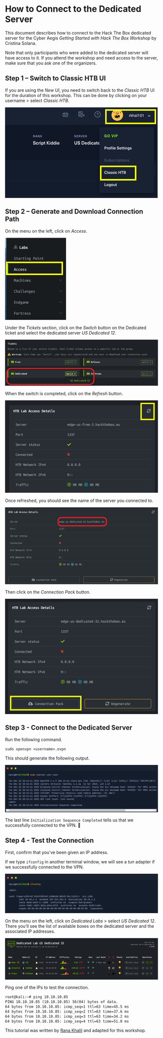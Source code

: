 # How to Connect to the Dedicated Server
This document describes how to connect to the Hack The Box dedicated server for the Cyber Aegis *Getting Started with Hack The Box Workshop* by Cristina Solana. 

Note that only participants who were added to the dedicated server will have access to it. If you attend the workshop and need access to the server, make sure that you ask one of the organizers.

## Step 1 – Switch to Classic HTB UI
If you are using the *New UI*, you need to switch back to the *Classic HTB* UI for the duration of this workshop.
This can be done by clicking on your username > select *Classic HTB*.

![image1](/assets_/1.png)

## Step 2 – Generate and Download Connection Path
On the menu on the left, click on *Access*.

 ![image2](/assets_/2.png)
 
Under the *Tickets* section, click on the *Switch* button on the Dedicated ticket and select the dedicated server *US Dedicated 12*.

 ![image3](/assets_/3.png)
 
When the switch is completed, click on the *Refresh* button.

 ![image4](/assets_/4.png)

Once refreshed, you should see the name of the server you connected to.

 ![image5](/assets_/5.png)

 Then click on the *Connection Pack* button.

 ![image6](/assets_/6.png)


## Step 3 - Connect to the Dedicated Server

Run the following command.

```
sudo openvpn <username>.ovpn
```

This should generate the following output.

 ![OpenVPN](/assets_/OpenVPN_academy.PNG)
 
 The last line `Initialization Sequence Completed` tells us that we successfully connected to the VPN. 🎊
 
 ## Step 4 - Test the Connection
 
 First, confirm that you've been given an IP address.
 
  If we type `ifconfig` in another terminal window, we will see a *tun* adapter if we successfully connected to the VPN. 
 
 ![OpenVPN](/assets_/ifconfig.PNG)
 
 On the menu on the left, click on *Dedicated Labs* > select *US Dedicated 12*. There you'll see the list of available boxes on the dedicated server and the associated IP addresses.
 
  ![image9](/assets_/9.png)
  
  Ping one of the IPs to test the connection.
  
```
root@kali:~# ping 10.10.10.85
PING 10.10.10.85 (10.10.10.85) 56(84) bytes of data.
64 bytes from 10.10.10.85: icmp_seq=1 ttl=63 time=45.5 ms
64 bytes from 10.10.10.85: icmp_seq=2 ttl=63 time=37.6 ms
64 bytes from 10.10.10.85: icmp_seq=3 ttl=63 time=34.2 ms
64 bytes from 10.10.10.85: icmp_seq=4 ttl=63 time=51.0 ms
```

This tutorial was written by [Rana Khalil](https://github.com/rkhal101) and adapted for this workshop.
